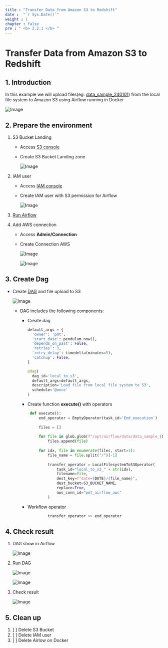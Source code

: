 ```yaml
---
title : "Transfer Data from Amazon S3 to Redshift"
date :  "`r Sys.Date()`"
weight : 1
chapter : false
pre : " <b> 2.2.1 </b> "
---
```


# Transfer Data from Amazon S3 to Redshift

## 1. Introduction

In this example we will upload files(eg: [data_sample_240101](/repo_pmt_ws-fcj-003/resources/data_sample_240101.zip)) from the local file system to Amazon S3 using Airflow running in Docker


![Image](/repo_pmt_ws-fcj-003/images/2/2/1/221-01.png)

## 2. Prepare the environment

1. S3 Bucket Landing

    - Access [S3 console](https://us-east-1.console.aws.amazon.com/s3/home?region=us-east-1#)
    - Create S3 Bucket Landing zone

      ![Image](/repo_pmt_ws-fcj-003/images/2/2/1/221-02.png)
2. IAM user

    - Access [IAM console](https://us-east-1.console.aws.amazon.com/iam/home?region=us-east-1#/home)
    - Create IAM user with S3 permission for Airflow

      ![Image](/repo_pmt_ws-fcj-003/images/2/2/1/221-03.png)
3. [Run Airflow ](../../2.1-Environment)
4. Add AWS connection

    - Access **Admin/Connection**
    - Create Connection AWS

      ![Image](/repo_pmt_ws-fcj-003/images/2/2/1/221-04.png)

      ![Image](/repo_pmt_ws-fcj-003/images/2/2/1/221-05.png)

## 3. Create Dag

- Create [DAG](/repo_pmt_ws-fcj-003/resources/local_to_s3.py) and file upload to S3

  ![Image](/repo_pmt_ws-fcj-003/images/2/2/1/221-06.png)
    - DAG includes the following components:

        - Create dag

           ```python
           default_args = {
             'owner': 'pmt',
             'start_date': pendulum.now(),
             'depends_on_past': False,
             'retries': 3,
             'retry_delay': timedelta(minutes=5),
             'catchup': False,
           }
       
           @dag(
             dag_id='local_to_s3',
             default_args=default_args,
             description='Load file from local file system to S3',
             schedule='@once'
           )
           ```
        - Create function **execute()** with operators

           ```python
            def execute():
                end_operator = EmptyOperator(task_id='End_execution')
            
                files = []
            
                for file in glob.glob(f"/opt/airflow/data/data_sample_{DATE}/*"):
                    files.append(file)
            
                for idx, file in enumerate(files, start=1):
                    file_name = file.split("/")[-1]
            
                    transfer_operator = LocalFilesystemToS3Operator(
                        task_id="local_to_s3_" + str(idx),
                        filename=file,
                        dest_key=f"date={DATE}/{file_name}",
                        dest_bucket=S3_BUCKET_NAME,
                        replace=True,
                        aws_conn_id="pmt_airflow_aws"
                    )
           ```
        - Workflow operator

           ```python
                    transfer_operator >> end_operator
           ```

## 4. Check result

1. DAG show in Airflow

   ![Image](/repo_pmt_ws-fcj-003/images/2/2/1/221-07.png)

2. Run DAG

   ![Image](/repo_pmt_ws-fcj-003/images/2/2/1/221-08.png)

   ![Image](/repo_pmt_ws-fcj-003/images/2/2/1/221-10.png)
3. Check result

   ![Image](/repo_pmt_ws-fcj-003/images/2/2/1/221-09.png)

## 5. Clean up

1. [ ] Delete S3 Bucket
2. [ ] Delete IAM user
3. [ ] Delete Airlow on Docker